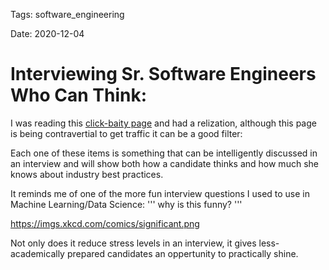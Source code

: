 Tags: software_engineering 

Date: 2020-12-04


# Interviewing Sr. Software Engineers Who Can Think:

I was reading this [click-baity page](https://programmers.blogoverflow.com/2012/08/20-controversial-programming-opinions/) and had a relization, although this page is being contravertial to get traffic it can be a good filter:

Each one of these items is something that can be intelligently discussed in an interview and will show both how a candidate thinks and how much she knows about industry best practices. 

It reminds me of one of the more fun interview questions I used to use in Machine Learning/Data Science: 
''' 
why is this funny? 
'''

https://imgs.xkcd.com/comics/significant.png

Not only does it reduce stress levels in an interview, it gives less-academically prepared candidates an oppertunity to practically shine. 
